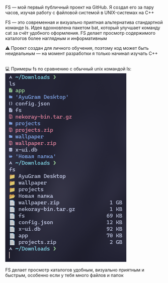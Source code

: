FS — мой первый публичный проект на GitHub. Я создал его за пару часов, изучая работу с файловой системой в UNIX-системах на C++

FS — это современная и визуально приятная альтернатива стандартной команде ls. Идея вдохновлена пакетом bat, который улучшает команду cat за счёт удобного оформления. FS делает просмотр содержимого каталогов более наглядным и информативным

⚠️ Проект создан для личного обучения, поэтому код может быть неидеальным — на момент разработки я только начинал изучать C++

<br>
💻 Примеры fs по сравнению с обычный unix командой ls:
<br>
<img src="https://raw.githubusercontent.com/FoKey-Junior/fs/refs/heads/main/img.png">

FS делает просмотр каталогов удобным, визуально приятным и быстрым, особенно если у тебя много файлов и папок
